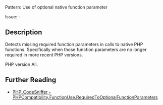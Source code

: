 Pattern: Use of optional native function parameter

Issue: -

## Description

Detects missing required function parameters in calls to native PHP functions. Specifically when those function parameters are no longer required in more recent PHP versions.

PHP version All.

## Further Reading

* [PHP_CodeSniffer - PHPCompatibility.FunctionUse.RequiredToOptionalFunctionParameters](https://github.com/PHPCompatibility/PHPCompatibility/tree/develop/PHPCompatibility/Sniffs/FunctionUse/RequiredToOptionalFunctionParametersSniff.php)